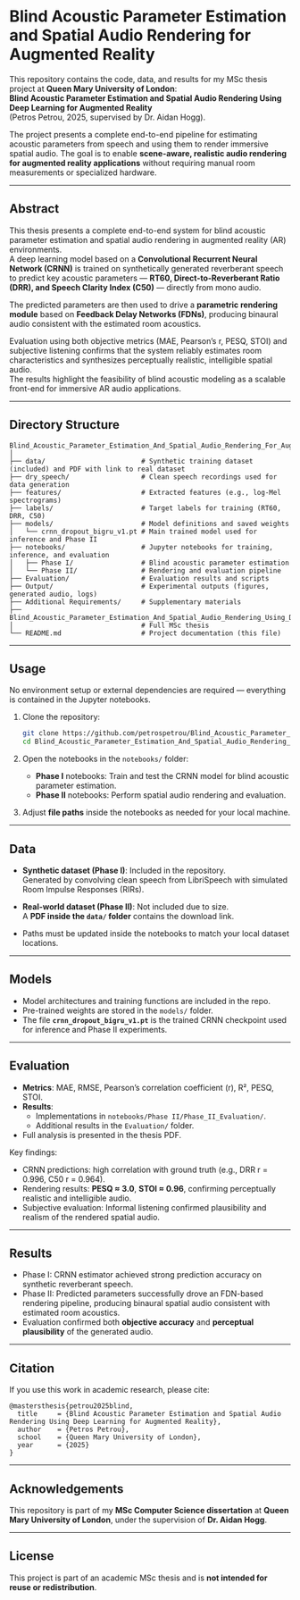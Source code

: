 # Blind Acoustic Parameter Estimation and Spatial Audio Rendering for Augmented Reality

This repository contains the code, data, and results for my MSc thesis project at **Queen Mary University of London**:  
**Blind Acoustic Parameter Estimation and Spatial Audio Rendering Using Deep Learning for Augmented Reality**  
(Petros Petrou, 2025, supervised by Dr. Aidan Hogg).

The project presents a complete end-to-end pipeline for estimating acoustic parameters from speech and using them to render immersive spatial audio. The goal is to enable **scene-aware, realistic audio rendering for augmented reality applications** without requiring manual room measurements or specialized hardware.

---

## Abstract

This thesis presents a complete end-to-end system for blind acoustic parameter estimation and spatial audio rendering in augmented reality (AR) environments.  
A deep learning model based on a **Convolutional Recurrent Neural Network (CRNN)** is trained on synthetically generated reverberant speech to predict key acoustic parameters — **RT60, Direct-to-Reverberant Ratio (DRR), and Speech Clarity Index (C50)** — directly from mono audio.  

The predicted parameters are then used to drive a **parametric rendering module** based on **Feedback Delay Networks (FDNs)**, producing binaural audio consistent with the estimated room acoustics.  

Evaluation using both objective metrics (MAE, Pearson’s r, PESQ, STOI) and subjective listening confirms that the system reliably estimates room characteristics and synthesizes perceptually realistic, intelligible spatial audio.  
The results highlight the feasibility of blind acoustic modeling as a scalable front-end for immersive AR audio applications.

---

## Directory Structure

```
Blind_Acoustic_Parameter_Estimation_And_Spatial_Audio_Rendering_For_Augmented_Reality/
│
├── data/                        # Synthetic training dataset (included) and PDF with link to real dataset
├── dry_speech/                  # Clean speech recordings used for data generation
├── features/                    # Extracted features (e.g., log-Mel spectrograms)
├── labels/                      # Target labels for training (RT60, DRR, C50)
├── models/                      # Model definitions and saved weights
│   └── crnn_dropout_bigru_v1.pt # Main trained model used for inference and Phase II
├── notebooks/                   # Jupyter notebooks for training, inference, and evaluation
│   ├── Phase I/                 # Blind acoustic parameter estimation
│   └── Phase II/                # Rendering and evaluation pipeline
├── Evaluation/                  # Evaluation results and scripts
├── Output/                      # Experimental outputs (figures, generated audio, logs)
├── Additional Requirements/     # Supplementary materials
├── Blind_Acoustic_Parameter_Estimation_And_Spatial_Audio_Rendering_Using_Deep_Learning_for_Augmented_Reality.pdf
│                                # Full MSc thesis
└── README.md                    # Project documentation (this file)
```

---

## Usage

No environment setup or external dependencies are required — everything is contained in the Jupyter notebooks.

1. Clone the repository:
   ```bash
   git clone https://github.com/petrospetrou/Blind_Acoustic_Parameter_Estimation_And_Spatial_Audio_Rendering_For_Augmented_Reality.git
   cd Blind_Acoustic_Parameter_Estimation_And_Spatial_Audio_Rendering_For_Augmented_Reality
   ```

2. Open the notebooks in the `notebooks/` folder:  
   - **Phase I** notebooks: Train and test the CRNN model for blind acoustic parameter estimation.  
   - **Phase II** notebooks: Perform spatial audio rendering and evaluation.  

3. Adjust **file paths** inside the notebooks as needed for your local machine.

---

## Data

- **Synthetic dataset (Phase I)**: Included in the repository.  
  Generated by convolving clean speech from LibriSpeech with simulated Room Impulse Responses (RIRs).  

- **Real-world dataset (Phase II)**: Not included due to size.  
  A **PDF inside the `data/` folder** contains the download link.  

- Paths must be updated inside the notebooks to match your local dataset locations.

---

## Models

- Model architectures and training functions are included in the repo.  
- Pre-trained weights are stored in the `models/` folder.  
- The file **`crnn_dropout_bigru_v1.pt`** is the trained CRNN checkpoint used for inference and Phase II experiments.

---

## Evaluation

- **Metrics**: MAE, RMSE, Pearson’s correlation coefficient (r), R², PESQ, STOI.  
- **Results**:  
  - Implementations in `notebooks/Phase II/Phase_II_Evaluation/`.  
  - Additional results in the `Evaluation/` folder.  
- Full analysis is presented in the thesis PDF.  

Key findings:
- CRNN predictions: high correlation with ground truth (e.g., DRR r = 0.996, C50 r = 0.964).  
- Rendering results: **PESQ ≈ 3.0**, **STOI ≈ 0.96**, confirming perceptually realistic and intelligible audio.  
- Subjective evaluation: Informal listening confirmed plausibility and realism of the rendered spatial audio.

---

## Results

- Phase I: CRNN estimator achieved strong prediction accuracy on synthetic reverberant speech.  
- Phase II: Predicted parameters successfully drove an FDN-based rendering pipeline, producing binaural spatial audio consistent with estimated room acoustics.  
- Evaluation confirmed both **objective accuracy** and **perceptual plausibility** of the generated audio.

---

## Citation

If you use this work in academic research, please cite:

```
@mastersthesis{petrou2025blind,
  title     = {Blind Acoustic Parameter Estimation and Spatial Audio Rendering Using Deep Learning for Augmented Reality},
  author    = {Petros Petrou},
  school    = {Queen Mary University of London},
  year      = {2025}
}
```

---

## Acknowledgements

This repository is part of my **MSc Computer Science dissertation** at **Queen Mary University of London**, under the supervision of **Dr. Aidan Hogg**.

---

## License

This project is part of an academic MSc thesis and is **not intended for reuse or redistribution**.
